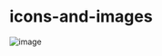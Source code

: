 # icons-and-images

![image](https://github.com/user-attachments/assets/5cb73d48-4e58-411d-b946-2c2863a1f0a2)

